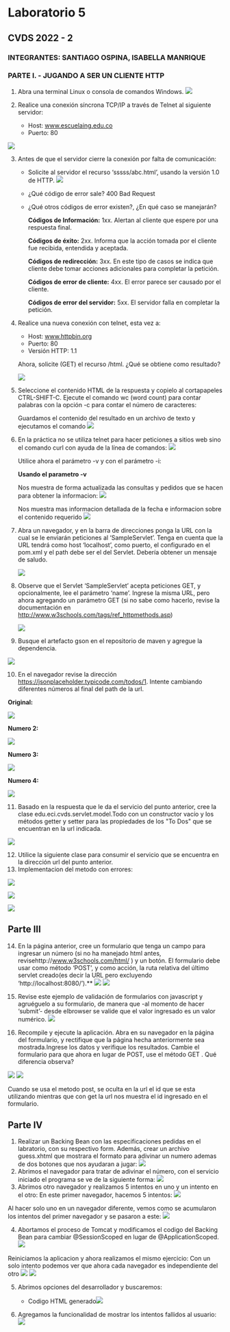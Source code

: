 # Laboratorio 5
## CVDS 2022 - 2
### INTEGRANTES: SANTIAGO OSPINA, ISABELLA MANRIQUE
### PARTE I. - JUGANDO A SER UN CLIENTE HTTP


1. Abra una terminal Linux o consola de comandos Windows.
![](resourcer/1.png)


2. Realice una conexión síncrona TCP/IP a través de Telnet al siguiente servidor:
   * Host: www.escuelaing.edu.co
   * Puerto: 80
   
![](resourcer/2.png)


3. Antes de que el servidor cierre la conexión por falta de comunicación:
    * Solicite al servidor el recurso ‘sssss/abc.html’,
      usando la versión 1.0 de HTTP.
   ![](resourcer/3.png)
    * ¿Qué código de error sale? 400 Bad Request
    * ¿Qué otros códigos de error existen?, ¿En qué caso se manejarán?
      
       **Códigos de Información:** 1xx. Alertan al cliente que espere por
       una respuesta final.
   
       **Códigos de éxito:** 2xx. Informa que la acción tomada por el
       cliente fue recibida, entendida y aceptada.
   
       **Códigos de redirección:** 3xx. En este tipo de casos se indica que
       cliente debe tomar acciones adicionales para completar la petición.
       
       **Códigos de error de cliente:** 4xx. El error parece ser causado
        por el cliente.

       **Códigos de error del servidor:** 5xx. El servidor falla en completar la petición.


4. Realice una nueva conexión con telnet, esta vez a:
   * Host: www.httpbin.org
   * Puerto: 80
   * Versión HTTP: 1.1

   Ahora, solicite (GET) el recurso /html. ¿Qué se obtiene como resultado?
   
   ![](resourcer/5.png)


5. Seleccione el contenido HTML de la respuesta y copielo al cortapapeles CTRL-SHIFT-C. Ejecute el comando wc (word count) para contar palabras con la
   opción -c para contar el número de caracteres:

   Guardamos el contenido del resultado en un archivo de texto y ejecutamos el comando
    ![](resourcer/4.png)


6. En la práctica no se utiliza telnet para hacer peticiones a sitios web sino el comando curl con ayuda de la línea de comandos:
   ![](resourcer/6.png)


   Utilice ahora el parámetro -v y con el parámetro -i:
    
   **Usando el parametro -v**

   Nos muestra de forma actualizada las consultas y pedidos que se hacen para obtener la informacion:
   ![](resourcer/7.png)
  
   Nos muestra mas informacion detallada de la fecha e informacion sobre el contenido requerido
   ![](resourcer/8.png)
   
7. Abra un navegador, y en la barra de direcciones ponga la URL con la cual se le enviarán peticiones al ‘SampleServlet’. Tenga en cuenta que la URL tendrá
   como host ‘localhost’, como puerto, el configurado en el pom.xml y el path debe ser el del Servlet. Debería obtener un mensaje de saludo.

   ![](resourcer/9.png)


8. Observe que el Servlet ‘SampleServlet’ acepta peticiones GET, y opcionalmente, lee el parámetro ‘name’. Ingrese la misma URL, pero ahora agregando
    un parámetro GET (si no sabe como hacerlo, revise la documentación en http://www.w3schools.com/tags/ref_httpmethods.asp)

   ![](resourcer/10.png)


9. Busque el artefacto gson en el repositorio de maven y agregue la dependencia.

 ![](resourcer/11.png)
 
10. En el navegador revise la dirección https://jsonplaceholder.typicode.com/todos/1. Intente cambiando diferentes números al final del path de la url.

**Original:**

 ![](resourcer/12.png)
 
**Numero 2:**

![](resourcer/13.png)

**Numero 3:**

![](resourcer/14.png)

**Numero 4:**

![](resourcer/15.png)

11. Basado en la respuesta que le da el servicio del punto anterior, cree la clase edu.eci.cvds.servlet.model.Todo con un constructor vacío y los
métodos getter y setter para las propiedades de los "To Dos" que se encuentran en la url indicada.

![](resourcer/16.png)

12. Utilice la siguiente clase para consumir el servicio que se encuentra en la dirección url del punto anterior.
13. Implementacion del metodo con errores:

![](resourcer/17.png)

![](resourcer/18.png)

![](resourcer/19.png)

## Parte III
14. En la página anterior, cree un formulario que tenga un campo para ingresar un número (si no ha manejado html antes, revisehttp://www.w3schools.com/html/ ) y un botón. El formulario debe usar como método ‘POST’, y como acción, la ruta relativa del último servlet creado(es decir la URL pero excluyendo ‘http://localhost:8080/’).**
![](resourcer/21.png)
![](resourcer/20.png)

15. Revise este ejemplo de validación de formularios con javascript y agruéguelo a su formulario, de manera que -al momento de hacer ‘submit’- desde elbrowser se valide que el valor ingresado es un valor numérico.
![](resourcer/22.png)

16. Recompile y ejecute la aplicación. Abra en su navegador en la página del formulario, y rectifique que la página hecha anteriormente sea mostrada.Ingrese los datos y verifique los resultados. Cambie el formulario para que ahora en lugar de POST, use el método GET . Qué diferencia observa?

![](resourcer/23.png)
![](resourcer/24.png)

Cuando se usa el metodo post, se oculta en la url el id que se esta utilizando mientras que con get la url nos muestra el id ingresado en el formulario.

## Parte IV
1. Realizar un Backing Bean con las especificaciones pedidas en el labratorio, con su respectivo form. Además, crear un archivo guess.xhtml que mostrara el formato para adivinar un numero ademas de dos botones que nos ayudaran a jugar:
![](resourcer/25.png)
2. Abrimos el navegador para tratar de adivinar el número, con el servicio iniciado el programa se ve de la siguiente forma:
![](resourcer/26.png)
3. Abrimos otro navegador y realizamos 5 intentos en uno y un intento en el otro:
En este primer navegador, hacemos 5 intentos:
![](resourcer/27.png)

Al hacer solo uno en un navegador diferente, vemos como se acumularon los intentos del primer navegador y se pasaron a este:
![](resourcer/28.png)

4. Abortamos el proceso de Tomcat y modificamos el codigo del Backing Bean para cambiar @SessionScoped en lugar de @ApplicationScoped.
![](resourcer/29.png)

Reiniciamos la aplicacion y ahora realizamos el mismo ejercicio:
Con un solo intento podemos ver que ahora cada navegador es independiente del otro
![](resourcer/30.png)
![](resourcer/31.png)

5. Abrimos opciones del desarrollador y buscaremos:
   * Codigo HTML generado![](resourcer/32.png)
   
6. Agregamos la funcionalidad de mostrar los intentos fallidos al usuario:
![](resourcer/33.png)